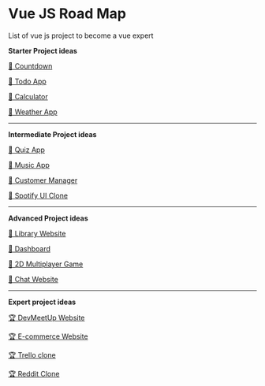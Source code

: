 
# Vue JS Road Map

List of vue js project to become a vue expert


**Starter Project ideas**

[🥉 Countdown](Vue-Js-Road-Map/countdown)

[🥉 Todo App](https://www.youtube.com/watch?v=-X2hP9pOVss)

[🥉 Calculator](https://www.youtube.com/watch?v=m1_ih43p24s)

[🥉 Weather App](https://www.youtube.com/watch?v=JLc-hWsPTUY)

---

**Intermediate Project ideas**

[🥈 Quiz App](https://www.youtube.com/watch?v=y7dh6NrwlPI)

[🥈 Music App](https://www.youtube.com/watch?v=BPyniDJ5QOQ)

[🥈 Customer Manager](https://www.youtube.com/watch?v=IUgstalu6zo)

[🥈 Spotify UI Clone](https://www.youtube.com/watch?v=w5GQcHxJH1w)

---

**Advanced Project ideas**

[🥇 Library Website](https://www.youtube.com/watch?v=FdC4Mjljd3k)

[🥇 Dashboard](https://www.youtube.com/watch?v=cUSfL6MBmlY)

[🥇 2D Multiplayer Game](https://www.youtube.com/watch?v=JEYEpledOxs)

[🥇 Chat Website](https://www.youtube.com/watch?v=ifOzAyR1cG4)

---

**Expert project ideas**

[🏆 DevMeetUp Website](https://www.youtube.com/watch?v=FXY1UyQfSFw&list=PL55RiY5tL51qxUbODJG9cgrsVd7ZHbPrt&index=2&t=0s)

[🏆 E-commerce Website](https://www.youtube.com/watch?v=UrUuvNyK-Os&list=PLB4AdipoHpxYPjGo0n2m6tmCLud_iSEbv&index=2&t=0s)

[🏆 Trello clone](https://www.youtube.com/watch?v=DGPfCT5dDQE)

[🏆 Reddit Clone](https://www.youtube.com/watch?v=UjX5ZE359ck)

